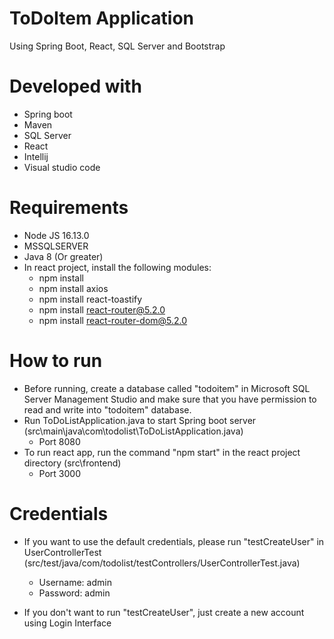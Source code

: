 # ToDoItem Application

Using Spring Boot, React, SQL Server and Bootstrap

# Developed with

- Spring boot
- Maven
- SQL Server
- React
- Intellij
- Visual studio code


# Requirements

- Node JS 16.13.0
- MSSQLSERVER
- Java 8 (Or greater)
- In react project, install the following modules:
	- npm install
	- npm install axios
	- npm install react-toastify
	- npm install react-router@5.2.0
	- npm install react-router-dom@5.2.0
	


# How to run

- Before running, create a database called "todoitem" in Microsoft SQL Server Management Studio and make sure that you have permission to read and write into "todoitem" database.
- Run ToDoListApplication.java to start Spring boot server (src\main\java\com\todolist\ToDoListApplication.java)
	- Port 8080
- To run react app, run the command "npm start" in the react project directory (src\frontend)
	- Port 3000

# Credentials

- If you want to use the default credentials, please run "testCreateUser" in UserControllerTest (src/test/java/com/todolist/testControllers/UserControllerTest.java)
	- Username: admin
	- Password: admin

- If you don't want to run "testCreateUser", just create a new account using Login Interface

